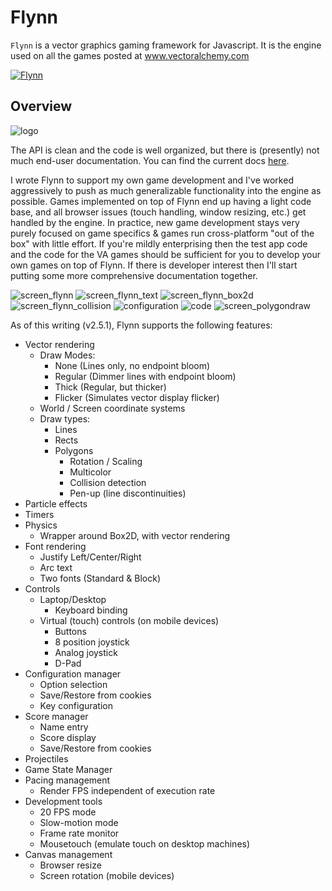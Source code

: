 
# Flynn
`Flynn` is a vector graphics gaming framework for Javascript. It is the engine used on all the games
posted at www.vectoralchemy.com

[![Flynn](https://readthedocs.org/projects/flynn/badge/?version=latest)](http://flynn.readthedocs.io/en/latest/?badge=latest)  



## Overview

![logo][logo] 

The API is clean and the code is well organized, but there is (presently) not much end-user documentation.  You can find the current docs [here](http://flynn.readthedocs.io/en/latest).

I wrote Flynn to support my own game development and I've worked aggressively to push as much generalizable functionality into the engine as possible. Games implemented on top of Flynn end up having a light code base, and all browser issues (touch handling, window resizing, etc.) get handled by the engine. In practice, new game development stays very purely focused on game specifics & games run cross-platform "out of the box" with little effort. If you're mildly enterprising then the test app code and the code for the VA games should be sufficient for you to develop your own games on top of Flynn.  If there is developer interest then I'll start putting some more comprehensive documentation together.

![screen_flynn][screen_flynn] 
![screen_flynn_text][screen_flynn_text] 
![screen_flynn_box2d][screen_flynn_box2d] 
![screen_flynn_collision][screen_flynn_collision] 
![configuration][configuration] 
![code][code] 
![screen_polygondraw][screen_polygondraw] 

As of this writing (v2.5.1), Flynn supports the following features:

- Vector rendering
   - Draw Modes:
      - None (Lines only, no endpoint bloom)
      - Regular (Dimmer lines with endpoint bloom)
      - Thick (Regular, but thicker)
      - Flicker (Simulates vector display flicker)
   - World / Screen coordinate systems
   - Draw types:
      - Lines
      - Rects
      - Polygons
         - Rotation / Scaling
         - Multicolor
         - Collision detection
         - Pen-up (line discontinuities)
- Particle effects
- Timers
- Physics
   - Wrapper around Box2D, with vector rendering
- Font rendering
   - Justify Left/Center/Right
   - Arc text
   - Two fonts (Standard & Block)
- Controls
   - Laptop/Desktop
      - Keyboard binding
   - Virtual (touch) controls (on mobile devices)
      - Buttons
      - 8 position joystick
      - Analog joystick
      - D-Pad
- Configuration manager
   - Option selection
   - Save/Restore from cookies
   - Key configuration
- Score manager
   - Name entry
   - Score display
   - Save/Restore from cookies
- Projectiles
- Game State Manager
- Pacing management
   - Render FPS independent of execution rate
- Development tools
   - 20 FPS mode
   - Slow-motion mode
   - Frame rate monitor
   - Mousetouch (emulate touch on desktop machines)
- Canvas management
   - Browser resize
   - Screen rotation (mobile devices)


[logo]:  https://raw.githubusercontent.com/epmoyer/flynn/media/flynn_logo.png?raw=true "logo"
[screen_flynn]:  https://raw.githubusercontent.com/epmoyer/flynn/media/screen_flynn.png?raw=true&s=100 "screen_flynn"
[screen_flynn_text]: https://raw.githubusercontent.com/epmoyer/flynn/media/screen_flynn_text.png "screen_flynn_text"
[screen_flynn_collision]: https://raw.githubusercontent.com/epmoyer/flynn/media/screen_flynn_collision.png "screen_flynn_collision"
[screen_flynn_box2d]: https://raw.githubusercontent.com/epmoyer/flynn/media/screen_flynn_box2d.png "screen_flynn_box2d"
[configuration]:  https://raw.githubusercontent.com/epmoyer/flynn/media/flynn_configuration.png?raw=true "configuration"
[code]:  https://raw.githubusercontent.com/epmoyer/flynn/media/flynn_code-1024x674.png?raw=true "code"

[screen_polygondraw]: https://raw.githubusercontent.com/epmoyer/flynn/media/screen_polygondraw-1024x624.png "screen_polygondraw"
